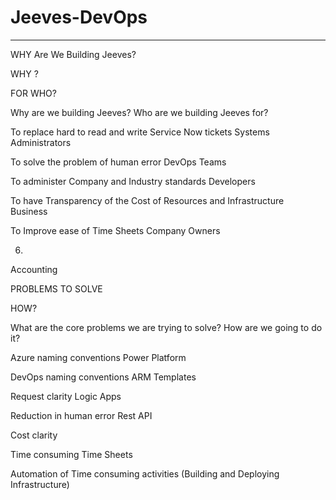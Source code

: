 # Jeeves-DevOps

---
WHY  Are We Building Jeeves?

WHY ?









FOR WHO?



Why are we building Jeeves?
Who are we building Jeeves for?


 To replace hard to read and write Service Now tickets 
Systems  Administrators


To solve the problem of human error 
DevOps Teams


To administer Company and Industry standards
Developers


To have Transparency of the Cost of Resources and Infrastructure  
Business 


To Improve ease of Time Sheets
Company Owners 


6.
Accounting



PROBLEMS TO SOLVE









HOW?



What are the core problems we are trying to solve?
How are we going to do  it?


 Azure naming conventions 
Power Platform


DevOps naming conventions
ARM Templates 


Request clarity 
Logic Apps


Reduction in human error 
Rest API 


Cost clarity 



Time consuming Time Sheets



Automation of Time consuming activities (Building and Deploying Infrastructure)




